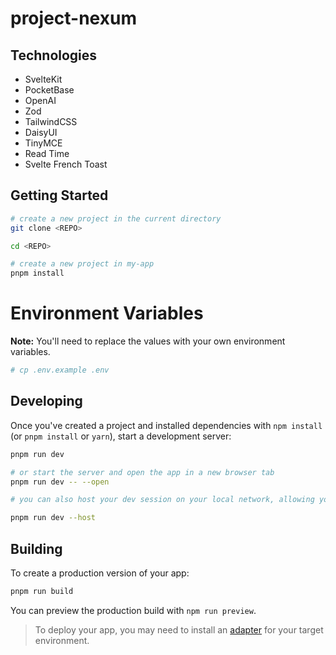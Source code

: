 # project-nexum

## Technologies
- SvelteKit
- PocketBase
- OpenAI
- Zod
- TailwindCSS
- DaisyUI
- TinyMCE
- Read Time
- Svelte French Toast

## Getting Started

```bash
# create a new project in the current directory
git clone <REPO>

cd <REPO>

# create a new project in my-app
pnpm install
```

# Environment Variables

**Note:** You'll need to replace the values with your own environment variables.

```bash
# cp .env.example .env
```

## Developing

Once you've created a project and installed dependencies with `npm install` (or `pnpm install` or `yarn`), start a development server:

```bash
pnpm run dev

# or start the server and open the app in a new browser tab
pnpm run dev -- --open

# you can also host your dev session on your local network, allowing you to test on other devices. Use --host to specify the host you want to use:

pnpm run dev --host
```

## Building

To create a production version of your app:

```bash
pnpm run build
```

You can preview the production build with `npm run preview`.

> To deploy your app, you may need to install an [adapter](https://kit.svelte.dev/docs/adapters) for your target environment.

